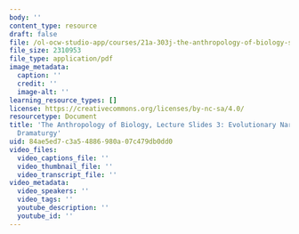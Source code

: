 ```yaml
---
body: ''
content_type: resource
draft: false
file: /ol-ocw-studio-app/courses/21a-303j-the-anthropology-of-biology-spring-2022/mit21a_303js22_lec3.pdf
file_size: 2310953
file_type: application/pdf
image_metadata:
  caption: ''
  credit: ''
  image-alt: ''
learning_resource_types: []
license: https://creativecommons.org/licenses/by-nc-sa/4.0/
resourcetype: Document
title: 'The Anthropology of Biology, Lecture Slides 3: Evolutionary Narratives, Epidemiological
  Dramaturgy'
uid: 84ae5ed7-c3a5-4886-980a-07c479db0dd0
video_files:
  video_captions_file: ''
  video_thumbnail_file: ''
  video_transcript_file: ''
video_metadata:
  video_speakers: ''
  video_tags: ''
  youtube_description: ''
  youtube_id: ''
---
```


